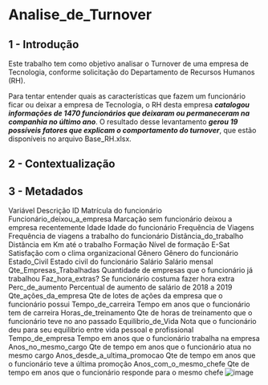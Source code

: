 # Analise_de_Turnover

## 1 - Introdução
Este trabalho tem como objetivo analisar o Turnover de uma empresa de Tecnologia, conforme solicitação do Departamento de Recursos Humanos (RH). 

Para tentar entender quais as características que fazem um funcionário ficar ou deixar a empresa de Tecnologia, o RH desta empresa ***catalogou informações de 1470 funcionários que deixaram ou permaneceram na companhia no último ano***. 
O resultado desse levantamento ***gerou 19 possíveis fatores que explicam o comportamento do turnover***, que estão disponíveis no arquivo Base_RH.xlsx. 

## 2 - Contextualização



## 3 - Metadados

Variável	Descrição
ID	Matrícula do funcionário
Funcionário_deixou_a_empresa	Marcação sem funcionário deixou a empresa recentemente
Idade	Idade do funcionário
Frequência de Viagens	Frequência de viagens a trabalho do funcionário
Distância_do_trabalho	Distância em Km até o trabalho
Formação	Nível de formação
E-Sat	Satisfação com o clima organizacional
Gênero	Gênero do funcionário
Estado_Civil	Estado civil do funcionário
Salário	Salário mensal
Qte_Empresas_Trabalhadas	Quantidade de empresas que o funcionário já trabalhou
Faz_hora_extras?	Se funcionário costuma fazer hora extra
Perc_de_aumento	Percentual de aumento de salário de 2018 a 2019
Qte_ações_da_empresa	Qte de lotes de ações da empresa que o funcionário possui
Tempo_de_carreira	Tempo em anos que o funcionário tem de carreira
Horas_de_treinamento	Qte de horas de treinamento que o funcionário teve no ano passado
Equilibrio_de_Vida	Nota que o funcionário deu para seu equilibrio entre vida pessoal e profissional
Tempo_de_empresa	Tempo em anos que o funcionário trabalha na empresa
Anos_no_mesmo_cargo	Qte de tempo em anos que o funcionário atua no mesmo cargo
Anos_desde_a_ultima_promocao	Qte de tempo em anos que o funcionário teve a última promoção
Anos_com_o_mesmo_chefe	Qte de tempo em anos que o funcionário responde para o mesmo chefe
![image](https://github.com/Mrogerioventura/Analise_de_Turnover/assets/67667695/a8f8dec7-2fd9-4cc9-9fa6-4f8522bb36fc)

